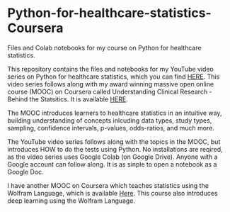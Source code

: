 # Python-for-healthcare-statistics-Coursera
Files and Colab notebooks for my course on Python for healthcare statistics.

This repository contains the files and notebooks for my YouTube video series on Python for healthcare statistics, which you can find [HERE](https://www.youtube.com/playlist?list=PLsu0TcgLDUiLjvlqlgWlujHvi-kTpVIeo).  This video series follows along with my award winning massive open online course (MOOC) on Coursera called Understanding Clinical Research - Behind the Statsitics.  It is available [HERE](https://www.coursera.org/learn/clinical-research).

The MOOC introduces learners to healthcare statistics in an intuitive way, building understanding of concepts inlcuding data types, study types, sampling, confidence intervals, p-values, odds-ratios, and much more.

The YouTube video series follows along with the topics in the MOOC, but introduces HOW to do the tests using Python.  No installations are reqired, as the video series uses Google Colab (on Google Drive).  Anyone with a Google account can follow along.  It is as sinple to open a notebook as a Google Doc.

I have another MOOC on Coursera which teaches statistics using the Wolfram Language, which is available [Here](https://www.coursera.org/learn/clinical-research-biostatistics-wolfram).  This course also introduces deep learning using the Wolfram Language.

